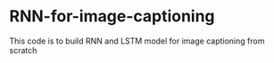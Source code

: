 # RNN-for-image-captioning
This code is to build RNN and LSTM model for image captioning from scratch
